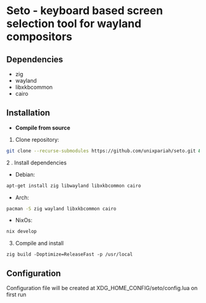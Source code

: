 # Seto - keyboard based screen selection tool for wayland compositors

## Dependencies

- zig
- wayland
- libxkbcommon
- cairo

## Installation

- **Compile from source**

1. Clone repository:

```bash
git clone --recurse-submodules https://github.com/unixpariah/seto.git && cd seto
```

2 . Install dependencies

- Debian:

```bash
apt-get install zig libwayland libxkbcommon cairo
```

- Arch:

```bash
pacman -S zig wayland libxkbcommon cairo
```

- NixOs:

```bash
nix develop
```

3. Compile and install

```zig
zig build -Doptimize=ReleaseFast -p /usr/local
```

## Configuration

Configuration file will be created at XDG_HOME_CONFIG/seto/config.lua on first run
